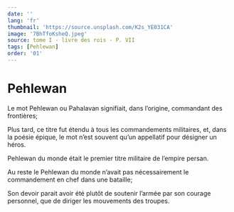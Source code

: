 ```yaml
---
date: ''
lang: 'fr'
thumbnail: 'https://source.unsplash.com/K2s_YE031CA'
image: '7BhTfoKsheQ.jpeg'
source: tome I - livre des rois - P. VII
tags: [Pehlewan]
order: '01'
---
```


# Pehlewan

Le mot Pehlewan ou Pahalavan signifiait, dans l’origine, commandant des frontières;

Plus tard, ce titre fut étendu à tous les commandements militaires, et, dans la poésie épique, le mot n’est souvent qu’un appellatif pour désigner un héros.

Pehlewan du monde était le premier titre militaire de l’empire persan.

Au reste le Pehlewan du monde n’avait pas nécessairement le commandement en chef dans une bataille;

Son devoir parait avoir été plutôt de soutenir l’armée par son courage personnel, que de diriger les mouvements des troupes.

